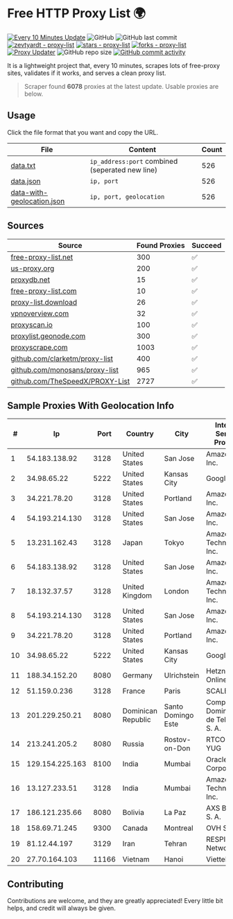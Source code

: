 
# Free HTTP Proxy List 🌍

[![Every 10 Minutes Update](https://github.com/mertguvencli/http-proxy-list/actions/workflows/main.yml/badge.svg?branch=main)](https://github.com/mertguvencli/http-proxy-list/actions/workflows/main.yml)
![GitHub](https://img.shields.io/github/license/mertguvencli/http-proxy-list)
![GitHub last commit](https://img.shields.io/github/last-commit/mertguvencli/http-proxy-list)
[![zevtyardt - proxy-list](https://img.shields.io/static/v1?label=zevtyardt&message=proxy-list&color=blue&logo=github)](https://github.com/zevtyardt/proxy-list "Go to GitHub repo")
[![stars - proxy-list](https://img.shields.io/github/stars/zevtyardt/proxy-list?style=social)](https://github.com/zevtyardt/proxy-list)
[![forks - proxy-list](https://img.shields.io/github/forks/zevtyardt/proxy-list?style=social)](https://github.com/zevtyardt/proxy-list)
[![Proxy Updater](https://github.com/zevtyardt/proxy-list/workflows/Proxy%20Updater/badge.svg)](https://github.com/zevtyardt/proxy-list/actions?query=workflow:"Proxy+Updater")
![GitHub repo size](https://img.shields.io/github/repo-size/zevtyardt/proxy-list)
[![GitHub commit activity](https://img.shields.io/github/commit-activity/m/zevtyardt/proxy-list?logo=commits)](https://github.com/zevtyardt/proxy-list/commits/main)

It is a lightweight project that, every 10 minutes, scrapes lots of free-proxy sites, validates if it works, and serves a clean proxy list.

> Scraper found **6078** proxies at the latest update. Usable proxies are below.

## Usage

Click the file format that you want and copy the URL.

|File|Content|Count|
|----|-------|-----|
|[data.txt](https://raw.githubusercontent.com/mertguvencli/http-proxy-list/main/proxy-list/data.txt)|`ip_address:port` combined (seperated new line)|526|
|[data.json](https://raw.githubusercontent.com/mertguvencli/http-proxy-list/main/proxy-list/data.json)|`ip, port`|526|
|[data-with-geolocation.json](https://raw.githubusercontent.com/mertguvencli/http-proxy-list/main/proxy-list/data-with-geolocation.json)|`ip, port, geolocation`|526|

## Sources

|Source|Found Proxies|Succeed|
|------|-------------|-------|
|[free-proxy-list.net](https://free-proxy-list.net)|300|✅|
|[us-proxy.org](https://www.us-proxy.org)|200|✅|
|[proxydb.net](http://proxydb.net)|15|✅|
|[free-proxy-list.com](https://free-proxy-list.com/?page=&port=&type%5B%5D=http&type%5B%5D=https&up_time=0&search=Search)|10|✅|
|[proxy-list.download](https://www.proxy-list.download/HTTP)|26|✅|
|[vpnoverview.com](https://vpnoverview.com/privacy/anonymous-browsing/free-proxy-servers)|32|✅|
|[proxyscan.io](https://www.proxyscan.io)|100|✅|
|[proxylist.geonode.com](https://proxylist.geonode.com/api/proxy-list?limit=300&page=1&sort_by=lastChecked&sort_type=desc&protocols=http,https)|300|✅|
|[proxyscrape.com](https://api.proxyscrape.com/v2/?request=displayproxies&protocol=http&timeout=10000&country=all&ssl=all&anonymity=all)|1003|✅|
|[github.com/clarketm/proxy-list](https://raw.githubusercontent.com/clarketm/proxy-list/master/proxy-list-raw.txt)|400|✅|
|[github.com/monosans/proxy-list](https://raw.githubusercontent.com/monosans/proxy-list/main/proxies/http.txt)|965|✅|
|[github.com/TheSpeedX/PROXY-List](https://raw.githubusercontent.com/TheSpeedX/PROXY-List/master/http.txt)|2727|✅|


## Sample Proxies With Geolocation Info

|#|Ip|Port|Country|City|Internet Service Provider|
|-|--|----|-------|----|-------------------------|
|1|54.183.138.92|3128|United States|San Jose|Amazon.com, Inc.|
|2|34.98.65.22|5222|United States|Kansas City|Google LLC|
|3|34.221.78.20|3128|United States|Portland|Amazon.com, Inc.|
|4|54.193.214.130|3128|United States|San Jose|Amazon.com, Inc.|
|5|13.231.162.43|3128|Japan|Tokyo|Amazon Technologies Inc.|
|6|54.183.138.92|3128|United States|San Jose|Amazon.com, Inc.|
|7|18.132.37.57|3128|United Kingdom|London|Amazon Technologies Inc.|
|8|54.193.214.130|3128|United States|San Jose|Amazon.com, Inc.|
|9|34.221.78.20|3128|United States|Portland|Amazon.com, Inc.|
|10|34.98.65.22|5222|United States|Kansas City|Google LLC|
|11|188.34.152.20|8080|Germany|Ulrichstein|Hetzner Online GmbH|
|12|51.159.0.236|3128|France|Paris|SCALEWAY|
|13|201.229.250.21|8080|Dominican Republic|Santo Domingo Este|Compañía Dominicana de Teléfonos S. A.|
|14|213.241.205.2|8080|Russia|Rostov-on-Don|RTCOMM-YUG|
|15|129.154.225.163|8100|India|Mumbai|Oracle Corporation|
|16|13.127.233.51|3128|India|Mumbai|Amazon Technologies Inc.|
|17|186.121.235.66|8080|Bolivia|La Paz|AXS Bolivia S. A.|
|18|158.69.71.245|9300|Canada|Montreal|OVH SAS|
|19|81.12.44.197|3129|Iran|Tehran|RESPINA Networks|
|20|27.70.164.103|11166|Vietnam|Hanoi|Viettel Group|



## Contributing

Contributions are welcome, and they are greatly appreciated! Every
little bit helps, and credit will always be given.

